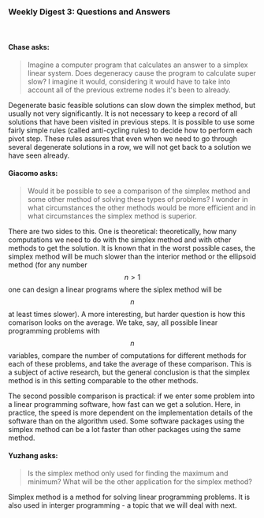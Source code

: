 ### Weekly Digest 3: Questions and Answers

<br/>


#### Chase asks:

> Imagine a computer program that calculates an answer to a simplex linear system.
> Does degeneracy cause the program to calculate super slow? I imagine it would,
> considering it would have to take into account all of the previous extreme nodes
> it's been to already.

Degenerate basic feasible solutions can slow down the simplex method, but usually
not very significantly. It is not necessary to keep a record of all solutions that
have been visited in previous steps. It is possible to use some fairly simple rules
(called anti-cycling rules) to decide how to perform each pivot step. These rules
assures that even when we need to go through several degenerate solutions in a row,
we will not get back to a solution we have seen already.


#### Giacomo asks:

> Would it be possible to see a comparison of the simplex method and some other method
> of solving these types of problems? I wonder in what circumstances the other methods
> would be more efficient and in what circumstances the simplex method is superior.

There are two sides to this. One is theoretical: theoretically, how many computations
we need to do with the simplex method and with other methods to get the solution.
It is known that in the worst possible cases, the simplex method will be much slower
than the interior method or the ellipsoid method (for any number $$n > 1$$ one can design
a linear programs where the siplex method will be $$n$$ at least times slower).
A more interesting, but harder question is how this comarison looks on the average.
We take, say, all possible linear programming problems with $$n$$ variables, compare
the number of computations for different methods for each of these problems, and
take the average of these comparison. This is a subject of active research, but the general
conclusion is that the simplex method is in this setting comparable to the other methods.

The second possible comparison is practical: if we enter some problem into a linear
programming software, how fast can we get a solution. Here, in practice, the speed
is more dependent on the implementation details of the software than on the algorithm
used. Some software packages using the simplex method can be a lot faster than other
packages using the same method.


#### Yuzhang asks:

> Is the simplex method only used for finding the maximum and minimum?
> What will be the other application for the simplex method?

Simplex method is a method for solving linear programming problems. It is also used in
interger programming - a topic that we will deal with next.